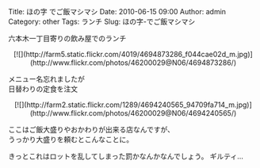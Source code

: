 Title: ほの字 でご飯マシマシ
Date: 2010-06-15 09:00
Author: admin
Category: other
Tags: ランチ
Slug: ほの字-でご飯マシマシ

六本木一丁目寄りの飲み屋でのランチ

<p>
<center>
[![](http://farm5.static.flickr.com/4019/4694873286_f044cae02d_m.jpg)](http://www.flickr.com/photos/46200029@N06/4694873286/)

</center>
  
メニュー名忘れましたが  
日替わりの定食を注文

</p>
<p>
<center>
[![](http://farm2.static.flickr.com/1289/4694240565_94709fa714_m.jpg)](http://www.flickr.com/photos/46200029@N06/4694240565/)

</center>
  
ここはご飯大盛りやおかわりが出来る店なんですが、  
うっかり大盛りを頼むとこんなことに。

</p>
きっとこれはロットを乱してしまった罰かなんかなんでしょう。  
ギルティ…
